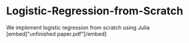 # Logistic-Regression-from-Scratch
We implement logistic regression from scratch using Julia
[embed]"unfinished paper.pdf"[/embed]
